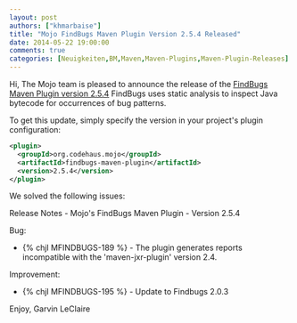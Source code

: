```yaml
---
layout: post
authors: ["khmarbaise"]
title: "Mojo FindBugs Maven Plugin Version 2.5.4 Released"
date: 2014-05-22 19:00:00
comments: true
categories: [Neuigkeiten,BM,Maven,Maven-Plugins,Maven-Plugin-Releases]
---
```

Hi,
The Mojo team is pleased to announce the release of the 
[FindBugs Maven Plugin version 2.5.4](http://mojo.codehaus.org/findbugs-maven-plugin-2.5.4/)
FindBugs uses static analysis to inspect Java bytecode for occurrences
of bug patterns.

To get this update, simply specify the version in your project's
plugin configuration:

``` xml
<plugin>
  <groupId>org.codehaus.mojo</groupId>
  <artifactId>findbugs-maven-plugin</artifactId>
  <version>2.5.4</version>
</plugin>
```

<!-- more -->

We solved the following issues:

Release Notes - Mojo's FindBugs Maven Plugin - Version 2.5.4

Bug:

 * {% chjl MFINDBUGS-189 %} - The plugin generates reports incompatible with the 'maven-jxr-plugin' version 2.4.

Improvement:

 * {% chjl MFINDBUGS-195 %} - Update to Findbugs 2.0.3


Enjoy,
Garvin LeClaire
